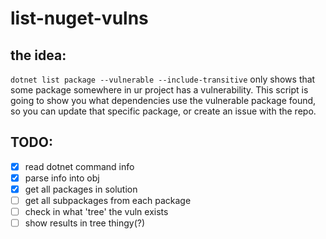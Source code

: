 # list-nuget-vulns

## the idea:
`dotnet list package --vulnerable --include-transitive` only shows that some package somewhere in ur project has a vulnerability.
This script is going to show you what dependencies use the vulnerable package found, so you can update that specific package, or create
an issue with the repo.

## TODO:
- [x] read dotnet command info
- [x] parse info into obj
- [x] get all packages in solution
- [ ] get all subpackages from each package
- [ ] check in what 'tree' the vuln exists
- [ ] show results in tree thingy(?)
